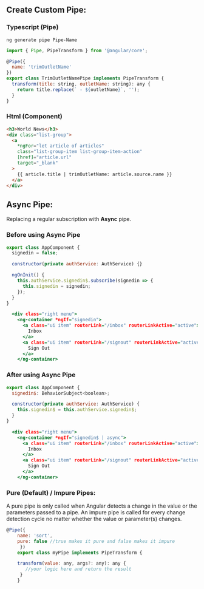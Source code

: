 ## Create Custom Pipe:
### Typescript (Pipe)
```ng generate pipe Pipe-Name```
```javascript
import { Pipe, PipeTransform } from '@angular/core';

@Pipe({
  name: 'trimOutletName'
})
export class TrimOutletNamePipe implements PipeTransform {
  transform(title: string, outletName: string): any {
    return title.replace(` - ${outletName}`, '');
  }
}
```
### Html (Component)
```html
<h3>World News</h3>
<div class="list-group">
  <a
    *ngFor="let article of articles"
    class="list-group-item list-group-item-action"
    [href]="article.url"
    target="_blank"
  >
    {{ article.title | trimOutletName: article.source.name }}
  </a>
</div>
```
## Async Pipe:
Replacing a regular subscription with __Async__ pipe.
### Before using Async Pipe
  ```javascript
  export class AppComponent {
    signedin = false;
  
    constructor(private authService: AuthService) {}
  
    ngOnInit() {
      this.authService.signedin$.subscribe(signedin => {
        this.signedin = signedin;
      });
    }
  }
  ```
    
  ```htm
    <div class="right menu">
      <ng-container *ngIf="signedin">
        <a class="ui item" routerLink="/inbox" routerLinkActive="active">
          Inbox
        </a>
        <a class="ui item" routerLink="/signout" routerLinkActive="active">
          Sign Out
        </a>
      </ng-container>
   ```
### After using Async Pipe
  ```javascript
  export class AppComponent {
    signedin$: BehaviorSubject<boolean>;
  
    constructor(private authService: AuthService) {
      this.signedin$ = this.authService.signedin$;
    }
  }
  ```
  
  ```htm
    <div class="right menu">
      <ng-container *ngIf="signedin$ | async">
        <a class="ui item" routerLink="/inbox" routerLinkActive="active">
          Inbox
        </a>
        <a class="ui item" routerLink="/signout" routerLinkActive="active">
          Sign Out
        </a>
      </ng-container>
   ```
### Pure (Default) / Impure Pipes:
A pure pipe is only called when Angular detects a change in the value or the parameters passed to a pipe. An impure pipe is called for every change detection cycle no matter whether the value or parameter(s) changes.
  ```javascript
  @Pipe({
      name: 'sort',
      pure: false //true makes it pure and false makes it impure
       })
      export class myPipe implements PipeTransform {

      transform(value: any, args?: any): any {
         //your logic here and return the result
       }
      }
  ```
